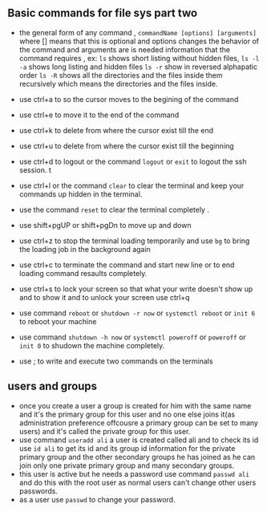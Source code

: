 ## Basic commands for file sys part two

- the general form of any command , `commandName [options] [arguments]` where [] means that this is optional and options changes the behavior of the command and arguments are is needed information that the command requires , ex: `ls` shows short listing without hidden files, `ls -l -a` shows long listing and hidden files
  `ls -r` show in reversed alphapatic order `ls -R` shows all the directories and the files inside them recursively which means the directories and the files inside.

- use ctrl+a to so the cursor moves to the begining of the command
- use ctrl+e to move it to the end of the command
- use ctrl+k to delete from where the cursor exist till the end
- use ctrl+u to delete from where the cursor exist till the beginning
- use ctrl+d to logout or the command `logout` or `exit` to logout the ssh session. t
- use ctrl+l or the command `clear` to clear the terminal and keep your commands up hidden in the terminal.
- use the command `reset` to clear the terminal completely .
- use shift+pgUP or shift+pgDn to move up and down
- use ctrl+z to stop the terminal loading temporarily and use `bg` to bring the loading job in the background again
- use ctrl+c to terminate the command and start new line or to end loading command resaults completely.
- use ctrl+s to lock your screen so that what your write doesn't show up and to show it and to unlock your screen use ctrl+q
- use command `reboot` or `shutdown -r now` or `systemctl reboot` or `init 6` to reboot your machine
- use command `shutdown -h now` or `systemctl poweroff` or `poweroff` or `init 0` to shudown the machine completely.
- use ; to write and execute two commands on the terminals

## users and groups

- once you create a user a group is created for him with the same name and it's the primary group for this user and no one else joins it(as administration preference offcousre a primary group can be set to many users) and it's called the private group for this user.
- use command `useradd ali` a user is created called ali and to check its id use `id ali` to get its id and its group id information for the private primary group and the other secondary groups he has joined as he can join only one private primary group and many secondary groups.
- this user is active but he needs a password use command `passwd ali` and do this with the root user as normal users can't change other users passwords.
- as a user use `passwd` to change your password.
